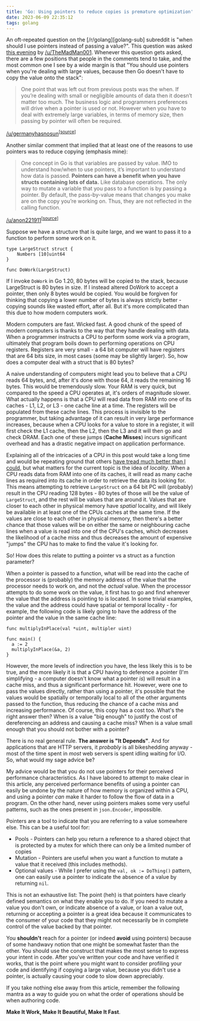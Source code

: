 ```yaml
---
title: 'Go: Using pointers to reduce copies is premature optimization'
date: 2023-06-09 22:35:12
tags: golang
---
```


An oft-repeated question on the [/r/golang][golang-sub] subreddit is "when should I use pointers instead of passing a value?". This question was asked [this evening][0] by [/u/TheMadMan001][1]. Whenever this question gets asked, there are a few positions that people in the comments tend to take, and the most common one I see by a wide margin is that "You should use pointers when you're dealing with large values, because then Go doesn't have to copy the value onto the stack":

[0]: https://www.reddit.com/r/golang
[1]: https://np.reddit.com/r/golang/comments/143zq8n/need_help_understanding_why_and_where_to_use/
[4]: https://www.reddit.com/user/TheMadMan001

> One point that was left out from previous posts was the when.
> If you’re dealing with small or negligible amounts of data then it doesn’t matter too much. The business logic and programmers preferences will drive when a pointer is used or not.
> However when you have to deal with extremely large variables, in terms of memory size, then passing by pointer will often be required.

[/u/germanyhasnosun][2]<sup>\[[source][3]\]</sup>

[2]: https://www.reddit.com/user/germanyhasnosun
[3]: https://np.reddit.com/r/golang/comments/143zq8n/need_help_understanding_why_and_where_to_use/jndlx6p/

Another similar comment that implied that at least one of the reasons to use pointers was to reduce copying (emphasis mine):

> One concept in Go is that variables are passed by value.
> IMO to understand how/when to use pointers, it’s important to understand how data is passed.
> **Pointers can have a benefit when you have structs containing lots of data.** Like database operations.
> The only way to mutate a variable that you pass to a function is by passing a pointer. By default, the pass-by-value means that changes you make are on the copy you’re working on. Thus, they are not reflected in the calling function.

[/u/anon221911][5]<sup>\[[source][6]\]</sup>

[5]: https://www.reddit.com/user/anon221911
[6]: https://www.reddit.com/r/golang/comments/143zq8n/need_help_understanding_why_and_where_to_use/jncwyq0/

Suppose we have a structure that is quite large, and we want to pass it to a function to perform some work on it.

```golang
type LargeStruct struct {
	Numbers [10]uint64
}

func DoWork(LargeStruct)
```

If I invoke `DoWork` in Go 1.20, 80 bytes will be copied to the stack, because LargeStruct is 80 bytes in size. If I instead altered DoWork to accept a pointer, then only 8 bytes would be copied. You would be forgiven for thinking that copying a lower number of bytes is always strictly better - copying sounds like wasted effort, after all. But it's more complicated than this due to how modern computers work.

Modern computers are fast. Wicked fast. A good chunk of the speed of modern computers is thanks to the way that they handle dealing with data. When a programmer instructs a CPU to perform some work via a program, ultimately that program boils down to performing operations on CPU registers. Registers are very small - a 64 bit computer will have registers that are 64 bits size, in most cases (some may be slightly larger). So, how does a computer deal with a struct that is 80 bytes?

A naive understanding of computers might lead you to believe that a CPU reads 64 bytes, and, after it's done with those 64, it reads the remaining 16 bytes. This would be tremendously slow. Your RAM is very quick, but compared to the speed a CPU operates at, it's orders of magnitude slower. What actually happens is that a CPU will read data from RAM into one of its caches - L1, L2, or L3 - one cache line at a time. The registers will be populated from these cache lines. This process is invisible to the programmer, but taking advantage of it can result in very large performance increases, because when a CPU looks for a value to store in a register, it will first check the L1 cache, then the L2, then the L3 and it will then go and check DRAM. Each one of these jumps (**Cache Misses**) incurs significant overhead and has a drastic negative impact on application performance.

Explaining all of the intricacies of a CPU in this post would take a long time and would be repeating ground that others [have tread much better than I could](https://teivah.medium.com/go-and-cpu-caches-af5d32cc5592), but what matters for the current topic is the idea of _locality_. When a CPU reads data from RAM into one of its caches, it will read as many cache lines as required into its cache in order to retrieve the data its looking for. This means attempting to retrieve `LargeStruct` on a 64 bit PC will (probably) result in the CPU reading 128 bytes - 80 bytes of those will be the value of `LargeStruct`, and the rest will be values that are around it. Values that are closer to each other in physical memory have _spatial_ locality, and will likely be available in at least one of the CPUs caches at the same time. If the values are close to each other in physical memory, then there's a better chance that those values will be on either the same or neighbouring cache lines when a value is read into one of the CPU's caches, which decreases the likelihood of a cache miss and thus decreases the amount of expensive "jumps" the CPU has to make to find the value it's looking for.

So! How does this relate to putting a pointer vs a struct as a function parameter?

When a pointer is passed to a function, what will be read into the cache of the processor is (probably) the memory address of the value that the processor needs to work on, and not the _actual_ value. When the processor attempts to do some work on the value, it first has to go and find wherever the value that the address is pointing to is located. In some trivial examples, the value and the address could have spatial or temporal locality - for example, the following code is likely going to have the address of the pointer and the value in the same cache line:

```golang
func multiplyInPlace(val *uint, multipler uint)

func main() {
  a := 2
  multiplyInPlace(&a, 2)
}
```

However, the more levels of indirection you have, the less likely this is to be true, and the more likely it is that a CPU having to deference a pointer (I'm simplifying - a computer doesn't know what a pointer _is_) will result in a cache miss, and thus a significant performance hit. However, were one to pass the values directly, rather than using a pointer, it's possible that the values would be spatially or temporally local to all of the other arguments passed to the function, thus reducing the chance of a cache miss and increasing performance. Of course, this copy has a cost too. What's the right answer then? When is a value "big enough" to justify the cost of dereferencing an address and causing a cache miss? When is a value small enough that you should not bother with a pointer?

There is no real general rule. **The answer is "It Depends"**. And for applications that are HTTP servers, it _probably_ is all bikeshedding anyway - most of the time spent in _most_ web servers is spent idling waiting for I/O. So, what would my sage advice be?

My advice would be that you do not use pointers for their perceived performance characteristics. As I have labored to attempt to make clear in this article, any perceived performance benefits of using a pointer can easily be undone by the nature of how memory is organized within a CPU, and using a pointer _can_ make it harder to follow the flow of data in a program. On the other hand, never using pointers makes some very useful patterns, such as the ones present in `json.Encoder`, impossible.

Pointers are a tool to indicate that you are referring to a value somewhere else. This can be a useful tool for:

* Pools - Pointers can help you return a reference to a shared object that is protected by a mutex for which there can only be a limited number of copies
* Mutation - Pointers are useful when you want a function to mutate a value that it received (this includes methods).
* Optional values - While I prefer using the `val, ok := DoThing()` pattern, one can easily use a pointer to indicate the absence of a value by returning `nil`.

This is not an exhaustive list: The point (heh) is that pointers have clearly defined semantics on what they enable you to do. If you need to mutate a value you don't own, or indicate absence of a value, or loan a value out, returning or accepting a pointer is a great idea because it communicates to the consumer of your code that they might not necessarily be in complete control of the value backed by that pointer.

You __shouldn't__ reach for a pointer (or indeed __avoid__ using pointers) because of some handwavy notion that one might be somewhat faster than the other. You should use the construct that makes the most sense to express your intent in code. After you've written your code and have verified it works, that is the point where you might want to consider profiling your code and identifying if copying a large value, because you didn't use a pointer, is actually causing your code to slow down appreciably. 

If you take nothing else away from this article, remember the following mantra as a way to guide you on what the order of operations should be when authoring code.

**Make It Work, Make It Beautiful, Make It Fast**.

